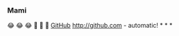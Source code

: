 ### Mami
:joy:
:joy:
:joy:
:wave:
:wave:
:wave:
[GitHub](http://github.com)
http://github.com - automatic!
*
*
*
